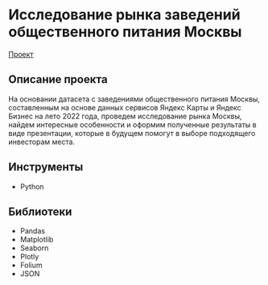 # Исследование рынка заведений общественного питания Москвы
[Проект](https://github.com/GSW2012/Practicum-Portfolio/blob/main/5.%20Рынок%20заведений%20общественного%20питания%20Москвы/Исследование%20рынка%20заведений%20общественного%20питания%20Москвы.ipynb)
## Описание проекта
На основании датасета с заведениями общественного питания Москвы, составленным на основе данных сервисов Яндекс Карты и Яндекс Бизнес на лето 2022 года, проведем исследование рынка Москвы, найдем интересные особенности и оформим полученные результаты в виде презентации, которые в будущем помогут в выборе подходящего инвесторам места.
## Инструменты
- Python
## Библиотеки
- Pandas
- Matplotlib
- Seaborn
- Plotly
- Folium
- JSON
